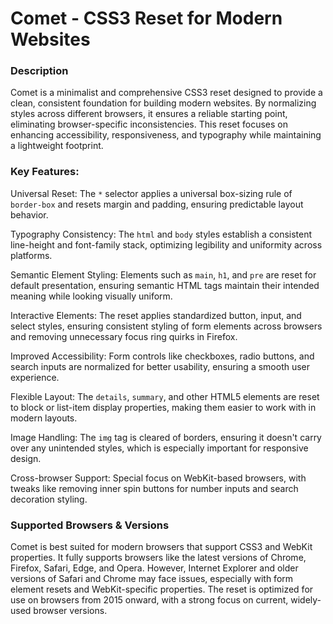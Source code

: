# Comet - CSS3 Reset for Modern Websites

### Description
Comet is a minimalist and comprehensive CSS3 reset designed to provide a clean, consistent foundation for building modern websites. By normalizing styles across different browsers, it ensures a reliable starting point, eliminating browser-specific inconsistencies. This reset focuses on enhancing accessibility, responsiveness, and typography while maintaining a lightweight footprint.

### Key Features:
Universal Reset: The `*` selector applies a universal box-sizing rule of `border-box` and resets margin and padding, ensuring predictable layout behavior.

Typography Consistency: The `html` and `body` styles establish a consistent line-height and font-family stack, optimizing legibility and uniformity across platforms.

Semantic Element Styling: Elements such as `main`, `h1`, and `pre` are reset for default presentation, ensuring semantic HTML tags maintain their intended meaning while looking visually uniform.

Interactive Elements: The reset applies standardized button, input, and select styles, ensuring consistent styling of form elements across browsers and removing unnecessary focus ring quirks in Firefox.

Improved Accessibility: Form controls like checkboxes, radio buttons, and search inputs are normalized for better usability, ensuring a smooth user experience.

Flexible Layout: The `details`, `summary`, and other HTML5 elements are reset to block or list-item display properties, making them easier to work with in modern layouts.

Image Handling: The `img` tag is cleared of borders, ensuring it doesn't carry over any unintended styles, which is especially important for responsive design.

Cross-browser Support: Special focus on WebKit-based browsers, with tweaks like removing inner spin buttons for number inputs and search decoration styling.

### Supported Browsers & Versions

Comet is best suited for modern browsers that support CSS3 and WebKit properties. It fully supports browsers like the latest versions of Chrome, Firefox, Safari, Edge, and Opera. However, Internet Explorer and older versions of Safari and Chrome may face issues, especially with form element resets and WebKit-specific properties. The reset is optimized for use on browsers from 2015 onward, with a strong focus on current, widely-used browser versions.
